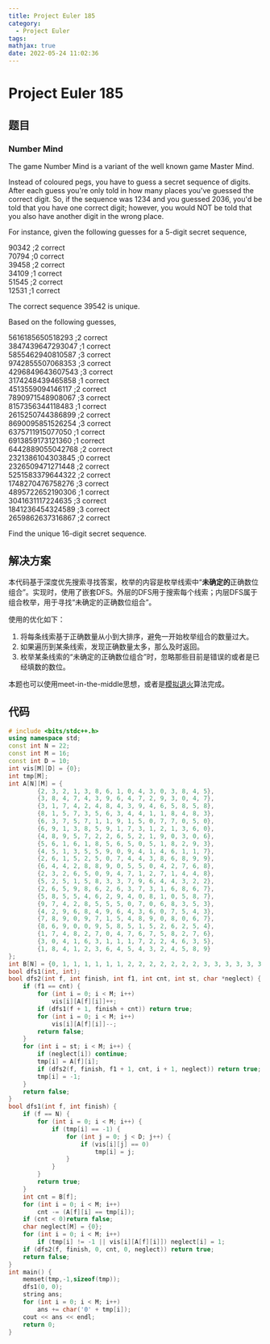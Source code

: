 ```yaml
---
title: Project Euler 185
category:
  - Project Euler
tags:
mathjax: true
date: 2022-05-24 11:02:36
---
```


<escape><!-- more --></escape>

# Project Euler 185

## 题目

### Number Mind

The game Number Mind is a variant of the well known game Master Mind.

Instead of coloured pegs, you have to guess a secret sequence of digits. After each guess you're only told in how many places you've guessed the correct digit. So, if the sequence was $1234$ and you guessed $2036$, you'd be told that you have one correct digit; however, you would NOT be told that you also have another digit in the wrong place.

For instance, given the following guesses for a $5$-digit secret sequence,

90342 ;2 correct<br>
70794 ;0 correct<br>
39458 ;2 correct<br>
34109 ;1 correct<br>
51545 ;2 correct<br>
12531 ;1 correct

The correct sequence $39542$ is unique.

Based on the following guesses,

5616185650518293 ;2 correct<br>
3847439647293047 ;1 correct<br>
5855462940810587 ;3 correct<br>
9742855507068353 ;3 correct<br>
4296849643607543 ;3 correct<br>
3174248439465858 ;1 correct<br>
4513559094146117 ;2 correct<br>
7890971548908067 ;3 correct<br>
8157356344118483 ;1 correct<br>
2615250744386899 ;2 correct<br>
8690095851526254 ;3 correct<br>
6375711915077050 ;1 correct<br>
6913859173121360 ;1 correct<br>
6442889055042768 ;2 correct<br>
2321386104303845 ;0 correct<br>
2326509471271448 ;2 correct<br>
5251583379644322 ;2 correct<br>
1748270476758276 ;3 correct<br>
4895722652190306 ;1 correct<br>
3041631117224635 ;3 correct<br>
1841236454324589 ;3 correct<br>
2659862637316867 ;2 correct

Find the unique 16-digit secret sequence.

## 解决方案

本代码基于深度优先搜索寻找答案，枚举的内容是枚举线索中“**未确定的**正确数位组合”。实现时，使用了嵌套DFS。外层的DFS用于搜索每个线索；内层DFS属于组合枚举，用于寻找“未确定的正确数位组合”。

使用的优化如下：

1. 将每条线索基于正确数量从小到大排序，避免一开始枚举组合的数量过大。
2. 如果遍历到某条线索，发现正确数量太多，那么及时返回。
3. 枚举某条线索的“未确定的正确数位组合”时，忽略那些目前是错误的或者是已经填数的数位。

本题也可以使用meet-in-the-middle思想，或者是[模拟退火](https://en.wikipedia.org/wiki/Simulated_annealing)算法完成。

## 代码

```C++
# include <bits/stdc++.h>
using namespace std;
const int N = 22;
const int M = 16;
const int D = 10;
int vis[M][D] = {0};
int tmp[M];
int A[N][M] = {
        {2, 3, 2, 1, 3, 8, 6, 1, 0, 4, 3, 0, 3, 8, 4, 5},
        {3, 8, 4, 7, 4, 3, 9, 6, 4, 7, 2, 9, 3, 0, 4, 7},
        {3, 1, 7, 4, 2, 4, 8, 4, 3, 9, 4, 6, 5, 8, 5, 8},
        {8, 1, 5, 7, 3, 5, 6, 3, 4, 4, 1, 1, 8, 4, 8, 3},
        {6, 3, 7, 5, 7, 1, 1, 9, 1, 5, 0, 7, 7, 0, 5, 0},
        {6, 9, 1, 3, 8, 5, 9, 1, 7, 3, 1, 2, 1, 3, 6, 0},
        {4, 8, 9, 5, 7, 2, 2, 6, 5, 2, 1, 9, 0, 3, 0, 6},
        {5, 6, 1, 6, 1, 8, 5, 6, 5, 0, 5, 1, 8, 2, 9, 3},
        {4, 5, 1, 3, 5, 5, 9, 0, 9, 4, 1, 4, 6, 1, 1, 7},
        {2, 6, 1, 5, 2, 5, 0, 7, 4, 4, 3, 8, 6, 8, 9, 9},
        {6, 4, 4, 2, 8, 8, 9, 0, 5, 5, 0, 4, 2, 7, 6, 8},
        {2, 3, 2, 6, 5, 0, 9, 4, 7, 1, 2, 7, 1, 4, 4, 8},
        {5, 2, 5, 1, 5, 8, 3, 3, 7, 9, 6, 4, 4, 3, 2, 2},
        {2, 6, 5, 9, 8, 6, 2, 6, 3, 7, 3, 1, 6, 8, 6, 7},
        {5, 8, 5, 5, 4, 6, 2, 9, 4, 0, 8, 1, 0, 5, 8, 7},
        {9, 7, 4, 2, 8, 5, 5, 5, 0, 7, 0, 6, 8, 3, 5, 3},
        {4, 2, 9, 6, 8, 4, 9, 6, 4, 3, 6, 0, 7, 5, 4, 3},
        {7, 8, 9, 0, 9, 7, 1, 5, 4, 8, 9, 0, 8, 0, 6, 7},
        {8, 6, 9, 0, 0, 9, 5, 8, 5, 1, 5, 2, 6, 2, 5, 4},
        {1, 7, 4, 8, 2, 7, 0, 4, 7, 6, 7, 5, 8, 2, 7, 6},
        {3, 0, 4, 1, 6, 3, 1, 1, 1, 7, 2, 2, 4, 6, 3, 5},
        {1, 8, 4, 1, 2, 3, 6, 4, 5, 4, 3, 2, 4, 5, 8, 9}
};
int B[N] = {0, 1, 1, 1, 1, 1, 1, 2, 2, 2, 2, 2, 2, 2, 3, 3, 3, 3, 3, 3, 3, 3};
bool dfs1(int, int);
bool dfs2(int f, int finish, int f1, int cnt, int st, char *neglect) {
    if (f1 == cnt) {
        for (int i = 0; i < M; i++)
            vis[i][A[f][i]]++;
        if (dfs1(f + 1, finish + cnt)) return true;
        for (int i = 0; i < M; i++)
            vis[i][A[f][i]]--;
        return false;
    }
    for (int i = st; i < M; i++) {
        if (neglect[i]) continue;
        tmp[i] = A[f][i];
        if (dfs2(f, finish, f1 + 1, cnt, i + 1, neglect)) return true;
        tmp[i] = -1;
    }
    return false;
}
bool dfs1(int f, int finish) {
    if (f == N) {
        for (int i = 0; i < M; i++) {
            if (tmp[i] == -1) {
                for (int j = 0; j < D; j++) {
                    if (vis[i][j] == 0)
                        tmp[i] = j;
                }
            }
        }
        return true;
    }
    int cnt = B[f];
    for (int i = 0; i < M; i++)
        cnt -= (A[f][i] == tmp[i]);
    if (cnt < 0)return false;
    char neglect[M] = {0};
    for (int i = 0; i < M; i++)
        if (tmp[i] != -1 || vis[i][A[f][i]]) neglect[i] = 1;
    if (dfs2(f, finish, 0, cnt, 0, neglect)) return true;
    return false;
}
int main() {
    memset(tmp,-1,sizeof(tmp));
    dfs1(0, 0);
    string ans;
    for (int i = 0; i < M; i++)
        ans += char('0' + tmp[i]);
    cout << ans << endl;
    return 0;
}
```
